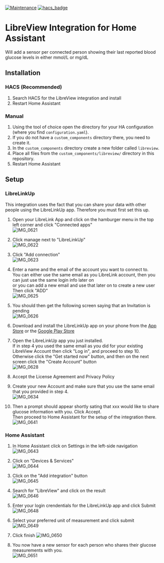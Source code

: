 [![Maintenance](https://img.shields.io/badge/Maintained%3F-yes-green.svg)](https://github.com/PTST/LibreView-HomeAssistant/graphs/commit-activity)
[![hacs_badge](https://img.shields.io/badge/HACS-Default-41BDF5.svg)](https://github.com/hacs/integration)
<!-- [![Validated with Hassfest and HAC](https://github.com/ptst/LibreView-HomeAssistant/actions/workflows/Validate.yaml/badge.svg)](https://github.com/ptst/LibreView-HomeAssistant/actions/workflows/Validate.yaml) -->


# LibreView Integration for Home Assistant

Will add a sensor per connected person showing their last reported blood glucose levels in either mmol/L or mg/dL

## Installation
### HACS (Recommended)
1. Search HACS for the LibreView integration and install
2. Restart Home Assistant

### Manual
1. Using the tool of choice open the directory for your HA configuration (where you find `configuration.yaml`).
2. If you do not have a `custom_components` directory there, you need to create it.
3. In the `custom_components` directory create a new folder called `libreview`.
4. Place all files from the `custom_components/libreview/` directory in this repository.
6. Restart Home Assistant

## Setup
### LibreLinkUp
This integration uses the fact that you can share your data with other people using the LibreLinkUp app. Therefore you must first set this up.

1. Open your LibreLink App and click on the hamburger menu in the top left corner and click "Connected apps"  
![IMG_0621](https://github.com/PTST/LibreView-HomeAssistant/assets/17211264/875489d5-5883-4aa8-8900-9b3e10218aa2)

2. Click manage next to "LibreLinkUp"  
![IMG_0622](https://github.com/PTST/LibreView-HomeAssistant/assets/17211264/afb0302a-41fe-4b6b-b1b1-957bc610a354)

3. Click "Add connection"  
![IMG_0623](https://github.com/PTST/LibreView-HomeAssistant/assets/17211264/4a74bfb0-dc7d-4453-9a0f-ee741c74b419)

4. Enter a name and the email of the account you want to connect to.  
You can either use the same email as you LibreLink account, then you can just use the same login info later on  
or you can add a new email and use that later on to create a new user  
Then click "ADD"  
![IMG_0625](https://github.com/PTST/LibreView-HomeAssistant/assets/17211264/0f09456c-6966-4aed-bce0-6d6414e24f9e)

5. You should then get the following screen saying that an Invitation is pending    
![IMG_0626](https://github.com/PTST/LibreView-HomeAssistant/assets/17211264/2340558d-9f7d-4094-a2b7-00b9c2dd9b02)

6. Download and install the LibreLinkUp app on your phone from the [App Store](https://apps.apple.com/us/app/librelinkup/id1234323923) or the [Google Play Store](https://play.google.com/store/apps/details?id=org.nativescript.LibreLinkUp)

7.  Open the LibreLinkUp app you just installed.  
If in step 4 you used the same email as you did for your existing LibreView Account then click "Log in", and proceed to step 10.  Otherwise click the "Get started now" button, and then on the next screen click the "Create Account" button  
![IMG_0628](https://github.com/PTST/LibreView-HomeAssistant/assets/17211264/6741c45d-a556-4755-905c-56227083b7c4)

8. Accept the License Agreement and Privacy Policy

9. Create your new Account and make sure that you use the same email that you provided in step 4.  
![IMG_0634](https://github.com/PTST/LibreView-HomeAssistant/assets/17211264/a9ff1340-0923-4c23-8289-fbf261447ce3)

10. Then a prompt should appear shortly sating that xxx would like to share glucose information with you. Click Accept.  
Then proceed to Home Assistant for the setup of the integration there.  
![IMG_0641](https://github.com/PTST/LibreView-HomeAssistant/assets/17211264/2a666094-43c5-487b-9674-b7dd8d91e33f)


### Home Assistant

1. In Home Assistant click on Settings in the left-side navigation  
![IMG_0643](https://github.com/PTST/LibreView-HomeAssistant/assets/17211264/c55c490c-42d1-4688-bf93-272aad96193a)

2. Click on "Devices & Services"  
![IMG_0644](https://github.com/PTST/LibreView-HomeAssistant/assets/17211264/c6ddf8c7-9eaf-4ae0-bcba-c052651921ea)

3. Click on the "Add integration" button  
![IMG_0645](https://github.com/PTST/LibreView-HomeAssistant/assets/17211264/5abf79ee-3a30-46fe-a777-5612226dbf39)

4. Search for "LibreView" and click on the result  
![IMG_0646](https://github.com/PTST/LibreView-HomeAssistant/assets/17211264/f38dfede-46f4-49ff-abef-32048991f214)

5. Enter your login crendentials for the LibreLinkUp app and click Submit  
![IMG_0648](https://github.com/PTST/LibreView-HomeAssistant/assets/17211264/720cb5ea-e195-4a52-89c1-50bc2fa7a7d4)

6. Select your preferred unit of measurement and click submit  
![IMG_0649](https://github.com/PTST/LibreView-HomeAssistant/assets/17211264/002eee8d-f50c-44fe-8717-83cbb3e256c8)

7. Click finish
![IMG_0650](https://github.com/PTST/LibreView-HomeAssistant/assets/17211264/78e46354-af44-483a-aa03-5e7eb3fad2d2)

8. You now have a new sensor for each person who shares their glucose measurements with you.  
![IMG_0651](https://github.com/PTST/LibreView-HomeAssistant/assets/17211264/b7dcfcf5-0c62-4027-a9a9-07f04624a540)
